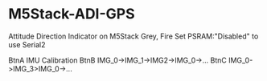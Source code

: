 # M5Stack-ADI-GPS
 Attitude Direction Indicator on M5Stack Grey, Fire
 Set PSRAM:"Disabled" to use Serial2

 BtnA IMU Calibration
 BtnB IMG_0->IMG_1->IMG2->IMG_0->...
 BtnC IMG_0->IMG_3>IMG_0->...
